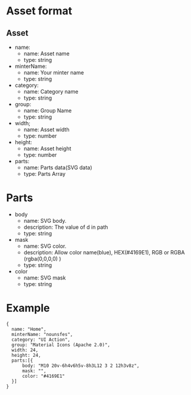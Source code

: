 # Asset format

## Asset

- name:
  - name: Asset name
  - type: string
- minterName:
  - name: Your minter name
  - type: string
- category:
  - name: Category name
  - type: string
- group:
  - name: Group Name
  - type: string
- width;
  - name: Asset width
  - type: number
- height:
  - name: Asset height
  - type: number
- parts:
  - name: Parts data(SVG data)
  - type: Parts Array

# Parts
- body
  - name: SVG body.
  - description: The value of d in path
  - type: string
- mask
  - name: SVG color. 
  - description: Allow color name(blue), HEX(#4169E1), RGB or RGBA (rgba(0,0,0,0) )
  - type: string
- color
  - name: SVG mask
  - type: string


# Example
```
{
  name: "Home",
  minterName: "nounsfes",
  category: "UI Action",
  group: "Material Icons (Apache 2.0)",
  width: 24,
  height: 24,
  parts:[{
      body: "M10 20v-6h4v6h5v-8h3L12 3 2 12h3v8z",
      mask: "",
      color: "#4169E1"
  }]
}
```